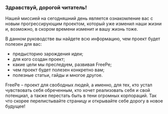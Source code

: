 ### Здравствуй, дорогой читатель!

 

Нашей миссией на сегодняшний день является ознакомление вас с новым прогрессирующим проектом, который уже изменил наши жизни и, возможно, в скором времени изменит и вашу жизнь тоже. 

В данном руководстве вы найдете всю информацию, чем проект будет полезен для вас:
* 	предысторию зарождения идеи; 
* 	для кого создан проект;
* 	какие цели мы преследуем, развивая FreePe;
* 	чем проект будет полезен конкретно вам;
* 	полезные статьи, гайды и многое другое.


FreePe – проект для свободных людей, а именно, для тех, кто устал чувствовать себя обреченным, кто хочет реализовать себя и свой потенциал, а также перестать быть в тени огромных корпораций. Так что скорее перелистывайте страницу и открывайте себе дорогу в новое будущее! 